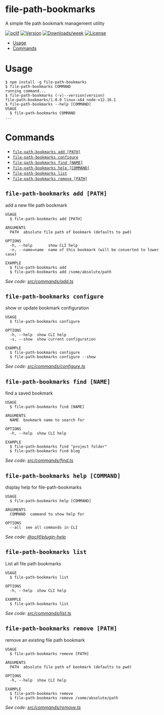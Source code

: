 file-path-bookmarks
=============================

A simple file path bookmark management utility

[![oclif](https://img.shields.io/badge/cli-oclif-brightgreen.svg)](https://oclif.io)
[![Version](https://img.shields.io/npm/v/file-path-bookmarks.svg)](https://npmjs.org/package/file-path-bookmarks)
[![Downloads/week](https://img.shields.io/npm/dw/file-path-bookmarks.svg)](https://npmjs.org/package/file-path-bookmarks)
[![License](https://img.shields.io/npm/l/file-path-bookmarks.svg)](https://github.com/file-path-bookmarks/blob/master/package.json)

<!-- toc -->
* [Usage](#usage)
* [Commands](#commands)
<!-- tocstop -->
# Usage
<!-- usage -->
```sh-session
$ npm install -g file-path-bookmarks
$ file-path-bookmarks COMMAND
running command...
$ file-path-bookmarks (-v|--version|version)
file-path-bookmarks/1.0.0 linux-x64 node-v12.16.1
$ file-path-bookmarks --help [COMMAND]
USAGE
  $ file-path-bookmarks COMMAND
...
```
<!-- usagestop -->
# Commands
<!-- commands -->
* [`file-path-bookmarks add [PATH]`](#file-path-bookmarks-add-path)
* [`file-path-bookmarks configure`](#file-path-bookmarks-configure)
* [`file-path-bookmarks find [NAME]`](#file-path-bookmarks-find-name)
* [`file-path-bookmarks help [COMMAND]`](#file-path-bookmarks-help-command)
* [`file-path-bookmarks list`](#file-path-bookmarks-list)
* [`file-path-bookmarks remove [PATH]`](#file-path-bookmarks-remove-path)

## `file-path-bookmarks add [PATH]`

add a new file path bookmark

```
USAGE
  $ file-path-bookmarks add [PATH]

ARGUMENTS
  PATH  absolute file path of bookmark (defaults to pwd)

OPTIONS
  -h, --help       show CLI help
  -n, --name=name  name of this bookmark (will be converted to lower case)

EXAMPLE
  $ file-path-bookmarks add
  $ file-path-bookmarks add /some/absolute/path
```

_See code: [src/commands/add.ts](https://github.com/file-path-bookmarks/blob/v1.0.0/src/commands/add.ts)_

## `file-path-bookmarks configure`

show or update bookmark configuration

```
USAGE
  $ file-path-bookmarks configure

OPTIONS
  -h, --help  show CLI help
  -s, --show  show current configuration

EXAMPLE
  $ file-path-bookmarks configure
  $ file-path-bookmarks configure --show
```

_See code: [src/commands/configure.ts](https://github.com/file-path-bookmarks/blob/v1.0.0/src/commands/configure.ts)_

## `file-path-bookmarks find [NAME]`

find a saved bookmark

```
USAGE
  $ file-path-bookmarks find [NAME]

ARGUMENTS
  NAME  bookmark name to search for

OPTIONS
  -h, --help  show CLI help

EXAMPLE
  $ file-path-bookmarks find "project folder"
  $ file-path-bookmarks find blog
```

_See code: [src/commands/find.ts](https://github.com/file-path-bookmarks/blob/v1.0.0/src/commands/find.ts)_

## `file-path-bookmarks help [COMMAND]`

display help for file-path-bookmarks

```
USAGE
  $ file-path-bookmarks help [COMMAND]

ARGUMENTS
  COMMAND  command to show help for

OPTIONS
  --all  see all commands in CLI
```

_See code: [@oclif/plugin-help](https://github.com/oclif/plugin-help/blob/v2.2.3/src/commands/help.ts)_

## `file-path-bookmarks list`

List all file path bookmarks

```
USAGE
  $ file-path-bookmarks list

OPTIONS
  -h, --help  show CLI help

EXAMPLE
  $ file-path-bookmarks list
```

_See code: [src/commands/list.ts](https://github.com/file-path-bookmarks/blob/v1.0.0/src/commands/list.ts)_

## `file-path-bookmarks remove [PATH]`

remove an existing file path bookmark

```
USAGE
  $ file-path-bookmarks remove [PATH]

ARGUMENTS
  PATH  absolute file path of bookmark (defaults to pwd)

OPTIONS
  -h, --help  show CLI help

EXAMPLE
  $ file-path-bookmarks remove
  $ file-path-bookmarks remove /some/absolute/path
```

_See code: [src/commands/remove.ts](https://github.com/file-path-bookmarks/blob/v1.0.0/src/commands/remove.ts)_
<!-- commandsstop -->

